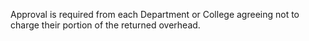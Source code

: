 Approval is required from each Department or College agreeing not to charge their portion of the returned overhead.

